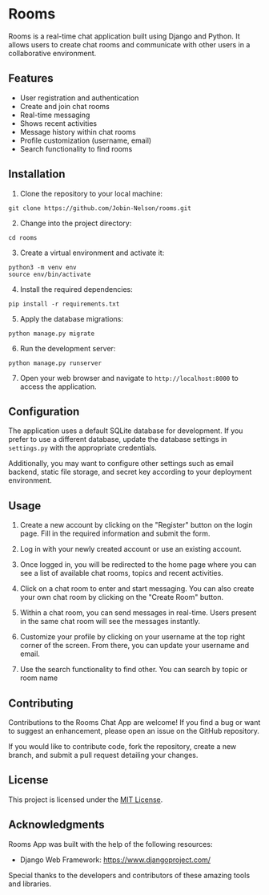 # Rooms

Rooms is a real-time chat application built using Django and Python. It allows users to create chat rooms and communicate with other users in a collaborative environment.

## Features

- User registration and authentication
- Create and join chat rooms
- Real-time messaging
- Shows recent activities
- Message history within chat rooms
- Profile customization (username, email)
- Search functionality to find rooms

## Installation

1. Clone the repository to your local machine:

```
git clone https://github.com/Jobin-Nelson/rooms.git
```

2. Change into the project directory:

```
cd rooms
```

3. Create a virtual environment and activate it:

```
python3 -m venv env
source env/bin/activate
```

4. Install the required dependencies:

```
pip install -r requirements.txt
```

5. Apply the database migrations:

```
python manage.py migrate
```

6. Run the development server:

```
python manage.py runserver
```

7. Open your web browser and navigate to `http://localhost:8000` to access the application.

## Configuration

The application uses a default SQLite database for development. If you prefer to use a different database, update the database settings in `settings.py` with the appropriate credentials.

Additionally, you may want to configure other settings such as email backend, static file storage, and secret key according to your deployment environment.

## Usage

1. Create a new account by clicking on the "Register" button on the login page. Fill in the required information and submit the form.

2. Log in with your newly created account or use an existing account.

3. Once logged in, you will be redirected to the home page where you can see a list of available chat rooms, topics and recent activities.

4. Click on a chat room to enter and start messaging. You can also create your own chat room by clicking on the "Create Room" button.

5. Within a chat room, you can send messages in real-time. Users present in the same chat room will see the messages instantly.

6. Customize your profile by clicking on your username at the top right corner of the screen. From there, you can update your username and email.

7. Use the search functionality to find other. You can search by topic or room name

## Contributing

Contributions to the Rooms Chat App are welcome! If you find a bug or want to suggest an enhancement, please open an issue on the GitHub repository.

If you would like to contribute code, fork the repository, create a new branch, and submit a pull request detailing your changes.

## License

This project is licensed under the [MIT License](LICENSE).

## Acknowledgments

Rooms App was built with the help of the following resources:

- Django Web Framework: https://www.djangoproject.com/

Special thanks to the developers and contributors of these amazing tools and libraries.
